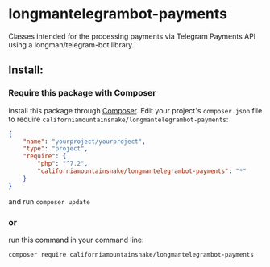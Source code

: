 # longmantelegrambot-payments
Classes intended for the processing payments via Telegram Payments API using a longman/telegram-bot library.

## Install:
### Require this package with Composer
Install this package through [Composer](https://getcomposer.org/).
Edit your project's `composer.json` file to require `californiamountainsnake/longmantelegrambot-payments`:
```json
{
    "name": "yourproject/yourproject",
    "type": "project",
    "require": {
        "php": "^7.2",
        "californiamountainsnake/longmantelegrambot-payments": "*"
    }
}
```
and run `composer update`

### or
run this command in your command line:
```bash
composer require californiamountainsnake/longmantelegrambot-payments
```
